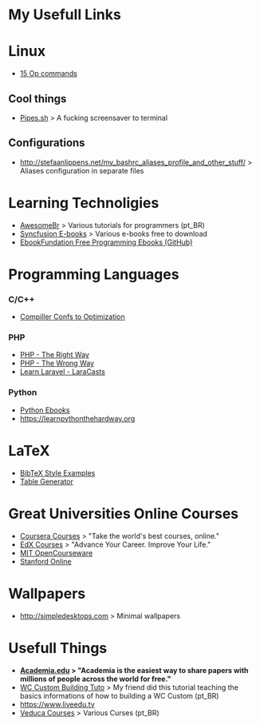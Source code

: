 # My Usefull Links
 
# Linux

* [15 Op commands](http://blog.endpoint.com/2015/11/favourite-unix-command-line-tools.html)

## Cool things

* [Pipes.sh](https://github.com/pipeseroni/pipes.sh) > A fucking screensaver to terminal

## Configurations

* http://stefaanlippens.net/my_bashrc_aliases_profile_and_other_stuff/ > Aliases configuration in separate files

# Learning Technoligies

* [AwesomeBr](http://awesome-br.com/#/) > Various tutorials for programmers (pt_BR)
* [Syncfusion E-books](https://www.syncfusion.com/resources/techportal/ebooks?utm_source=Facebook&utm_medium=FacebookAd&utm_campaign=E-book) > Various e-books free to download
* [EbookFundation Free Programming Ebooks (GitHub)](https://github.com/EbookFoundation/free-programming-books) 

# Programming Languages

### C/C++

* [Compiller Confs to Optimization](https://gcc.gnu.org/onlinedocs/gcc-4.6.2/gcc/Optimize-Options.html)

### PHP

* [PHP - The Right Way](http://www.phptherightway.com)
* [PHP - The Wrong Way](http://www.phpthewrongway.com)
* [Learn Laravel - LaraCasts](https://laracasts.com)

### Python

* [Python Ebooks](http://pythonbooks.revolunet.com)
* https://learnpythonthehardway.org

# LaTeX

* [BibTeX Style Examples](https://verbosus.com/bibtex-style-examples.html)
* [Table Generator](http://www.tablesgenerator.com)

# Great Universities Online Courses

* [Coursera Courses](https://www.coursera.org) > "Take the world's best courses, online."
* [EdX Courses](https://www.edx.org) > "Advance Your Career. Improve Your Life."
* [MIT OpenCourseware](https://ocw.mit.edu/index.htm)
* [Stanford Online](http://online.stanford.edu)

# Wallpapers

* http://simpledesktops.com > Minimal wallpapers

# Usefull Things

* **[Academia.edu](https://www.academia.edu) > "Academia is the easiest way to share papers with millions of people across the world for free."**
* [WC Custom Building Tuto](https://adrenaline.uol.com.br/forum/threads/como-montar-um-water-cooler-custom.449989/) > My friend did this tutorial teaching the basics informations of how to building a WC Custom (pt_BR)
* https://www.liveedu.tv
* [Veduca Courses](http://veduca.org) > Various Curses (pt_BR)
